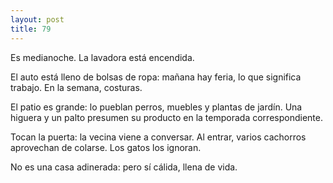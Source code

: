 ```yaml
---
layout: post
title: 79
---
```


Es medianoche. La lavadora está encendida.

El auto está lleno de bolsas de ropa: mañana hay feria, lo que significa trabajo. En la semana, costuras.

El patio es grande: lo pueblan perros, muebles y plantas de jardín. Una higuera y un palto presumen su producto en la temporada correspondiente.

Tocan la puerta: la vecina viene a conversar. Al entrar, varios cachorros aprovechan de colarse. Los gatos los ignoran.

No es una casa adinerada: pero sí cálida, llena de vida.
